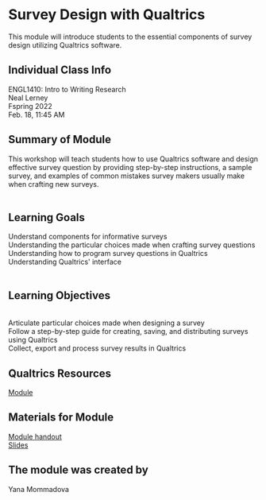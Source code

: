 # Survey Design with Qualtrics
This module will introduce students to the essential components of survey design utilizing Qualtrics software.

## Individual Class Info
ENGL1410: Intro to Writing Research
<br>
Neal Lerney
<br>
Fspring 2022
<br>
Feb. 18, 11:45 AM
<br>

## Summary of Module
This workshop will teach students how to use Qualtrics software and design effective survey question by providing step-by-step instructions, a sample survey, and examples of common mistakes survey makers usually make when crafting new surveys.
<br> 
<br>

## Learning Goals
Understand components for informative surveys
<br> 
Understanding the particular choices made when crafting survey questions
<br>
Understanding how to program survey questions in Qualtrics
<br>
Understanding Qualtrics' interface 
<br>
<br>



## Learning Objectives
<br> 
Articulate particular choices made when designing a survey
<br>
Follow a step-by-step guide for creating, saving, and distributing surveys using Qualtrics
<br>
Collect, export and process survey results in Qualtrics 
<br>



## Qualtrics Resources

[Module ](https://www.qualtrics.com/support/survey-platform/survey-module/survey-module-overview/?parent=p0027)
  
 


## Materials for Module


[Module handout](https://github.com/NULabNortheastern/digitalassignmentshowcase/blob/master/survey%20design/intro_to_writing_survey_design_spring22_lerner/Handout_%20Qualtrics_Lerner_sp22.pdf)
<br/>
[Slides](https://github.com/NULabNortheastern/digitalassignmentshowcase/blob/master/survey%20design/intro_to_writing_survey_design_spring22_lerner/lerner%20survey%20sp%2022.pdf)
<br/>



## The module was created by
Yana Mommadova 
